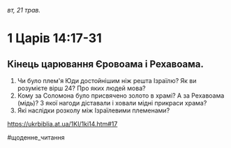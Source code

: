 
_вт, 21 трав._

# 1 Царів 14:17-31

## Кінець царювання Єровоама і Рехавоама.
1. Чи було плем'я Юди достойнішим ніж решта Ізраїлю? Як ви розумієте вірш 24? Про яких людей мова?
2. Кому за Соломона було присвячено золото в храмі? А за Рехавоама (мідь)? З якої нагоди діставали і ховали мідні прикраси храма?
3. Які наслідки розколу між Ізраїлевими племенами?

https://ukrbiblia.at.ua/1KI/1ki14.htm#17 

#щоденне_читання

